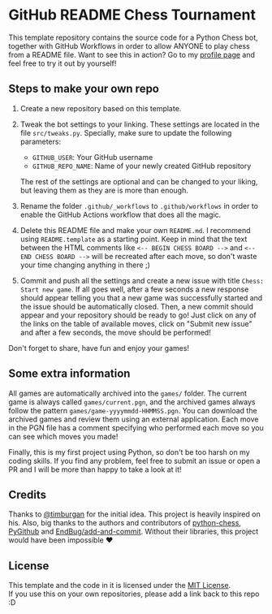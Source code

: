 # GitHub README Chess Tournament

This template repository contains the source code for a Python Chess bot, together with GitHub Workflows in order to allow ANYONE to play chess from a README file. Want to see this in action? Go to my [profile page](https://github.com/marcizhu) and feel free to try it out by yourself!


## Steps to make your own repo

1. Create a new repository based on this template.

2. Tweak the bot settings to your linking. These settings are located in the file `src/tweaks.py`. Specially, make sure to update the following parameters:
    - `GITHUB_USER`: Your GitHub username
    - `GITHUB_REPO_NAME`: Name of your newly created GitHub repository
    
    The rest of the settings are optional and can be changed to your liking, but leaving them as they are is more than enough.

3. Rename the folder `.github/_workflows` to `.github/workflows` in order to enable the GitHub Actions workflow that does all the magic.

4. Delete this README file and make your own `README.md`. I recommend using `README.template` as a starting point. Keep in mind that the text between the HTML comments like `<-- BEGIN CHESS BOARD -->` and `<-- END CHESS BOARD -->` will be recreated after each move, so don't waste your time changing anything in there ;)

5. Commit and push all the settings and create a new issue with title `Chess: Start new game`. If all goes well, after a few seconds a new response should appear telling you that a new game was successfully started and the issue should be automatically closed. Then, a new commit should appear and your repository should be ready to go! Just click on any of the links on the table of available moves, click on "Submit new issue" and after a few seconds, the move should be performed!

Don't forget to share, have fun and enjoy your games!


## Some extra information

All games are automatically archived into the `games/` folder. The current game is always called `games/current.pgn`, and the archived games always follow the pattern `games/game-yyyymmdd-HHMMSS.pgn`. You can download the archived games and review them using an external application. Each move in the PGN file has a comment specifying who performed each move so you can see which moves you made!

Finally, this is my first project using Python, so don't be too harsh on my coding skills. If you find any problem, feel free to submit an issue or open a PR and I will be more than happy to take a look at it!


## Credits

Thanks to [@timburgan](https://github.com/timburgan) for the initial idea. This project is heavily inspired on his. Also, big thanks to the authors and contributors of [python-chess](https://python-chess.readthedocs.io/en/latest/), [PyGithub](https://pygithub.readthedocs.io/en/latest/) and [EndBug/add-and-commit](https://github.com/EndBug/add-and-commit). Without their libraries, this project would have been impossible :heart:


## License

This template and the code in it is licensed under the [MIT License](https://github.com/marcizhu/readme-chess/LICENSE).  
If you use this on your own repositories, please add a link back to this repo :D
